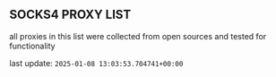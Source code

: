 ## SOCKS4 PROXY LIST

all proxies in this list were collected from open sources and tested for functionality

last update: `2025-01-08 13:03:53.704741+00:00`